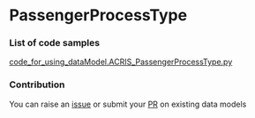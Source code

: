 # PassengerProcessType

### List of code samples 

<!-- 50-List of code -->

<!-- [code entry](link) -->
[code_for_using_dataModel.ACRIS_PassengerProcessType.py](https://github.com/smart-data-models/dataModel.ACRIS/blob/master/PassengerProcessType/code/code_for_using_dataModel.ACRIS_PassengerProcessType.py)


<!-- /50-List of code -->

### Contribution
You can raise an [issue](https://github.com/smart-data-models/dataModel.ACRIS/issues) or submit your [PR](https://github.com/smart-data-models/dataModel.ACRIS/pulls) on existing data models
